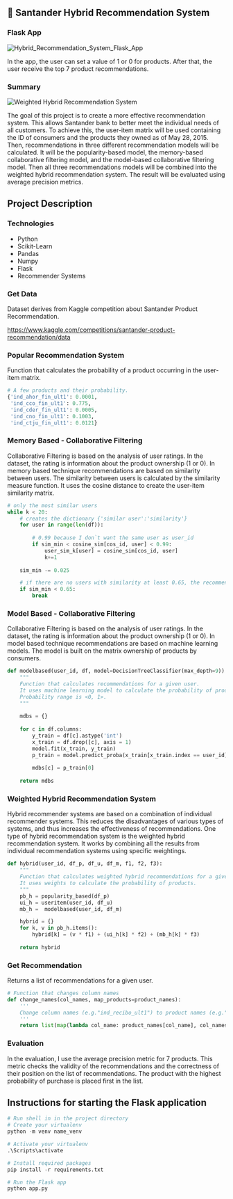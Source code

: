 ## 🏦 Santander Hybrid Recommendation System
### Flask App

![Hybrid_Recommendation_System_Flask_App](https://user-images.githubusercontent.com/61654792/217787457-a61e7978-5bc4-4945-ad62-73d3db80b81f.png)

In the app, the user can set a value of 1 or 0 for products. After that, the user receive the top 7 product recommendations.

### Summary
![Weighted Hybrid Recommendation System](https://user-images.githubusercontent.com/61654792/217188533-4cc867f2-3888-4b7c-8028-c2971be6bafe.png)

The goal of this project is to create a more effective recommendation system. This allows Santander bank to better meet the individual needs of all customers. To achieve this, the user-item matrix will be used containing the ID of consumers and the products they owned as of May 28, 2015. Then, recommendations in three different recommendation models will be calculated. It will be the popularity-based model, the memory-based collaborative filtering model, and the model-based collaborative filtering model. Then all three recommendations models will be combined into the weighted hybrid recommendation system. The result will be evaluated using average precision metrics.

## Project Description

### Technologies
* Python
* Scikit-Learn
* Pandas
* Numpy
* Flask
* Recommender Systems

### Get Data
Dataset derives from Kaggle competition about Santander Product Recommendation.

https://www.kaggle.com/competitions/santander-product-recommendation/data

### Popular Recommendation System
Function that calculates the probability of a product occurring in the user-item matrix. 

```python
# A few products and their probability.
{'ind_ahor_fin_ult1': 0.0001,
 'ind_cco_fin_ult1': 0.775,
 'ind_cder_fin_ult1': 0.0005,
 'ind_cno_fin_ult1': 0.1003,
 'ind_ctju_fin_ult1': 0.0121}
```


### Memory Based - Collaborative Filtering
Collaborative Filtering is based on the analysis of user ratings. In the dataset, the rating is information about the product ownership (1 or 0). In memory based technique recommendations are based on similarity between users. The similarity between users is calculated by the similarity measure function. It uses the cosine distance to create the user-item similarity matrix.

```python
# only the most similar users
while k < 20:
    # creates the dictionary {'similar user':'similarity'}
    for user in range(len(df)):
        
        # 0.99 because I don`t want the same user as user_id
        if sim_min < cosine_sim[cos_id, user] < 0.99:
            user_sim_k[user] = cosine_sim[cos_id, user]
            k+=1
            
    sim_min -= 0.025

    # if there are no users with similarity at least 0.65, the recommendation probability will be set to 0 
    if sim_min < 0.65:
        break
```

### Model Based - Collaborative Filtering
Collaborative Filtering is based on the analysis of user ratings. In the dataset, the rating is information about the product ownership (1 or 0). In model based technique recommendations are based on machine learning models. The model is built on the matrix ownership of products by consumers.

```python
def modelbased(user_id, df, model=DecisionTreeClassifier(max_depth=9)):
    """
    Function that calculates recommendations for a given user.
    It uses machine learning model to calculate the probability of products.
    Probability range is <0, 1>.   
    """
    
    mdbs = {}
    
    for c in df.columns:
        y_train = df[c].astype('int')
        x_train = df.drop([c], axis = 1)
        model.fit(x_train, y_train)
        p_train = model.predict_proba(x_train[x_train.index == user_id])[:,1]
        
        mdbs[c] = p_train[0]
        
    return mdbs
```


### Weighted Hybrid Recommendation System
Hybrid recommender systems are based on a combination of individual recommender systems. This reduces the disadvantages of various types of systems, and thus increases the effectiveness of recommendations. One type of hybrid recommendation system is the weighted hybrid recommendation system. It works by combining all the results from individual recommendation systems using specific weightings.

```python
def hybrid(user_id, df_p, df_u, df_m, f1, f2, f3):
    """
    Function that calculates weighted hybrid recommendations for a given user.
    It uses weights to calculate the probability of products. 
    """
    pb_h = popularity_based(df_p)
    ui_h = useritem(user_id, df_u)
    mb_h =  modelbased(user_id, df_m)

    hybrid = {}
    for k, v in pb_h.items():
        hybrid[k] = (v * f1) + (ui_h[k] * f2) + (mb_h[k] * f3)
    
    return hybrid
```

### Get Recommendation
Returns a list of recommendations for a given user.


```python
# Function that changes column names
def change_names(col_names, map_products=product_names):
    '''
    Change column names (e.g."ind_recibo_ult1") to product names (e.g."Direct Debit").
    '''
    return list(map(lambda col_name: product_names[col_name], col_names))
```
### Evaluation
In the evaluation, I use the average precision metric for 7 products. This metric checks the validity of the recommendations and the correctness of their position on the list of recommendations. The product with the highest probability of purchase is placed first in the list.

## Instructions for starting the Flask application
```python
# Run shell in in the project directory
# Create your virtualenv
python -m venv name_venv

# Activate your virtualenv
.\Scripts\activate

# Install required packages
pip install -r requirements.txt

# Run the Flask app
python app.py
```
